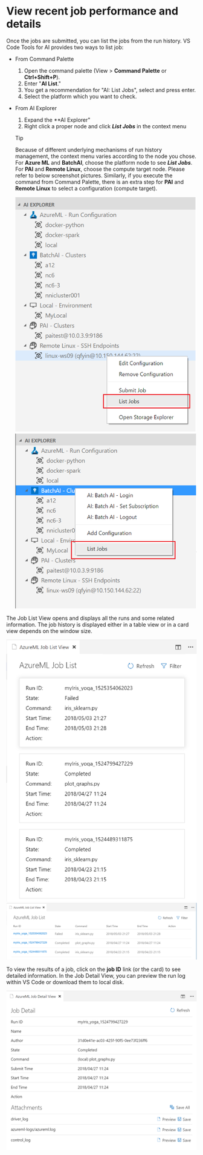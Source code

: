 # View recent job performance and details

Once the jobs are submitted, you can list the jobs from the run history.
VS Code Tools for AI provides two ways to list job:

* From Command Palette
    1. Open the command palette (View > **Command Palette** or **Ctrl+Shift+P**).
    2. Enter "**AI List**."
    3. You get a recommendation for "AI: List Jobs", select and press enter.
    4. Select the platform which you want to check.

* From AI Explorer
    1. Expand the **AI Explorer"
    2. Right click a proper node and click ***List Jobs*** in the context menu

    > [!TIP]
    > Because of different underlying mechanisms of run history management, the context menu varies according to the node you chose.
    > For **Azure ML** and **BatchAI**, choose the platform node to see ***List Jobs***. 
    > For **PAI** and **Remote Linux**, choose the compute target node. Please refer to below screenshot pictures.
    > Similarly, if you execute the command from Command Palette, there is an extra step for **PAI** and **Remote Linux** to select a configuration (compute target).

    ![list job 2](media/job/listjob-ai-explorer-2.png) ![list job 1](media/job/listjob-ai-explorer-1.png)

The Job List View opens and displays all the runs and some related information.
The job history is displayed either in a table view or in a card view depends on the window size.

![Job View 1](media/job/job-list-card.png)  ![Job View 2](media/job/job-list-table.png)

To view the results of a job, click on the **job ID** link (or the card) to see detailed information. 
In the Job Detail View, you can preview the run log within VS Code or download them to local disk.

![Job Detail](media/job/job-detail.png)
